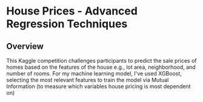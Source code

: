 # House Prices - Advanced Regression Techniques
## Overview
This Kaggle competition challenges participants to predict the sale prices of homes based  on the features of the house e.g., lot area, neighborhood, and number of rooms.
For my machine learning model, I've used XGBoost, selecting the most relevant features to train the model via Mutual Information (to measure which variables house pricing is most dependent on)
